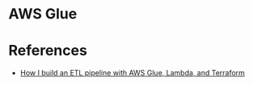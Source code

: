 # AWS Glue

# References

- [How I build an ETL pipeline with AWS Glue, Lambda, and Terraform](https://blog.det.life/how-i-build-an-etl-pipeline-with-aws-glue-lambda-and-terraform-bbdf0788cc75)
